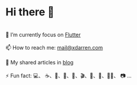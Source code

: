 # Hi there 👋

<br>🔭  I’m currently focus on [Flutter](https://flutter.dev)
<br><br>📫  How to reach me: mail@xdarren.com
<br><br>📑  My shared articles in [blog](https://blog.xdarren.com)
<br><br>⚡  Fun fact: 💻、 ☕️、🏸、🎸、🎾、🎬、🚴、🎵、🧗‍♂️、 📷 ...
